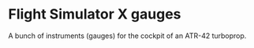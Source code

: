 Flight Simulator X gauges
=========================

A bunch of instruments (gauges) for the cockpit of an ATR-42 turboprop.